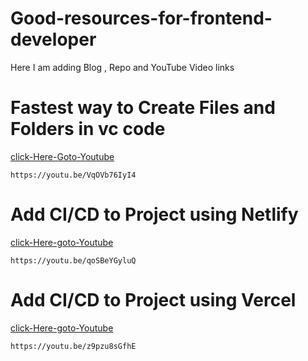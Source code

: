 # Good-resources-for-frontend-developer
Here I am adding Blog , Repo and  YouTube Video   links

# Fastest way to  Create Files and Folders in vc code


[click-Here-Goto-Youtube](https://youtu.be/VqOVb76IyI4)
```
https://youtu.be/VqOVb76IyI4

```

# Add CI/CD to Project using Netlify


[click-Here-goto-Youtube](https://youtu.be/qoSBeYGyluQ)

```
https://youtu.be/qoSBeYGyluQ

```

# Add CI/CD to Project using Vercel

[click-Here-goto-Youtube](https://youtu.be/z9pzu8sGfhE)

```
https://youtu.be/z9pzu8sGfhE
```

